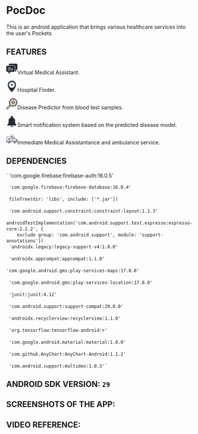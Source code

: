 # PocDoc

This is an android application that brings various healthcare services into the user's Pockets

## FEATURES
<img src='images/chat.png' height='30' weight='30'>Virtual Medical Assistant.

<img src='images/hospital-location.png' height='30' weight='30'>Hospital Finder.

<img src='images/search.png' height='30' weight='30'>Disease Predictor from blood test samples.

<img src='images/notification.png' height='30' weight='30'>Smart notification system based on the predicted disease model.

<img src='images/ambulance.png' height='30' weight='30'>Immediate Medical Assistantance and ambulance service.

## DEPENDENCIES
`   'com.google.firebase:firebase-auth:16.0.5'

     'com.google.firebase:firebase-database:16.0.4'
     
     fileTree(dir: 'libs', include: ['*.jar'])
     
     'com.android.support.constraint:constraint-layout:1.1.3'
     
    androidTestImplementation('com.android.support.test.espresso:espresso-core:2.2.2', {
        exclude group: 'com.android.support', module: 'support-annotations'})
     'androidx.legacy:legacy-support-v4:1.0.0'
    
     'androidx.appcompat:appcompat:1.1.0'
    
    'com.google.android.gms:play-services-maps:17.0.0'
    
     'com.google.android.gms:play-services-location:17.0.0'
    
     'junit:junit:4.12'
    
     'com.android.support:support-compat:29.0.0'
    
     'androidx.recyclerview:recyclerview:1.1.0'
    
     'org.tensorflow:tensorflow-android:+'
    
     'com.google.android.material:material:1.0.0'
    
     'com.github.AnyChart:AnyChart-Android:1.1.2'
    
     'com.android.support:multidex:1.0.3'`

## ANDROID SDK VERSION: `29`

## SCREENSHOTS OF THE APP:

## VIDEO REFERENCE: 




